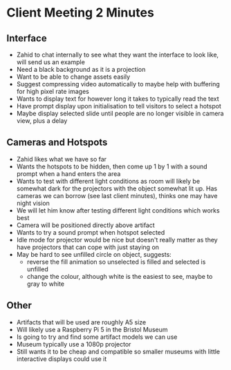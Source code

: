 # Client Meeting 2 Minutes
## Interface 
- Zahid to chat internally to see what they want the interface to look like, will send us an example
- Need a black background as it is a projection
- Want to be able to change assets easily
- Suggest compressing video automatically to maybe help with buffering for high pixel rate images
- Wants to display text for however long it takes to typically read the text
- Have prompt display upon initialisation to tell visitors to select a hotspot
- Maybe display selected slide until people are no longer visible in camera view, plus a delay

## Cameras and Hotspots
- Zahid likes what we have so far
- Wants the hotspots to be hidden, then come up 1 by 1 with a sound prompt when a hand enters the area
- Wants to test with different light conditions as room will likely be somewhat dark for the projectors with the object somewhat lit up. Has cameras we can borrow (see last client minutes), thinks one may have night vision
- We will let him know after testing different light conditions which works best
- Camera will be positioned directly above artifact 
- Wants to try a sound prompt when hotspot selected
- Idle mode for projector would be nice but doesn't really matter as they have projectors that can cope with just staying on
- May be hard to see unfilled circle on object, suggests:
  - reverse the fill animation so unselected is filled and selected is unfilled
  - change the colour, although white is the easiest to see, maybe to gray to white

## Other
- Artifacts that will be used are  roughly A5 size
- Will likely use a Raspberry Pi 5 in the Bristol Museum
- Is going to try and find some artifact models we can use
- Museum typically use a 1080p projector
- Still wants it to be cheap and compatible so smaller museums with little interactive displays could use it
